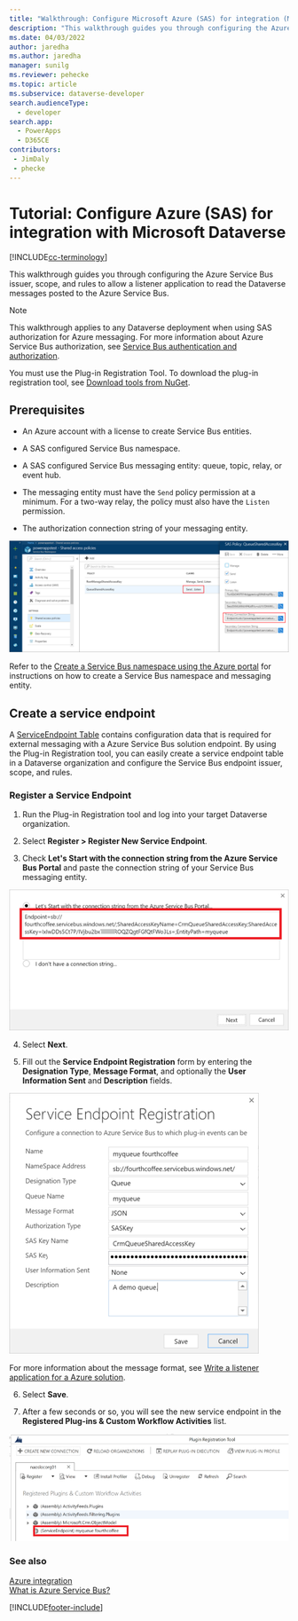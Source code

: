 ```yaml
---
title: "Walkthrough: Configure Microsoft Azure (SAS) for integration (Microsoft Dataverse) | Microsoft Docs"
description: "This walkthrough guides you through configuring the Azure Service Bus issuer, scope, and rules to allow a listener application to read the Microsoft Dataverse messages posted to the Azure Service Bus."
ms.date: 04/03/2022
author: jaredha
ms.author: jaredha
manager: sunilg
ms.reviewer: pehecke
ms.topic: article
ms.subservice: dataverse-developer
search.audienceType: 
  - developer
search.app: 
  - PowerApps
  - D365CE
contributors:
 - JimDaly
 - phecke
---
```


# Tutorial: Configure Azure (SAS) for integration with Microsoft Dataverse

[!INCLUDE[cc-terminology](includes/cc-terminology.md)]

This walkthrough guides you through configuring the Azure Service Bus issuer, scope, and rules to allow a listener application to read the Dataverse messages posted to the Azure Service Bus.  
  
> [!NOTE]
>  This walkthrough applies to any Dataverse deployment when using SAS authorization for Azure messaging. For more information about Azure Service Bus authorization, see [Service Bus authentication and authorization](/azure/service-bus-messaging/service-bus-authentication-and-authorization).  
>   
> You must use the Plug-in Registration Tool. To download the plug-in registration tool, see [Download tools from NuGet](download-tools-NuGet.md).
  
## Prerequisites  

<!-- tag:comment In Azure, there are messaging entities (not tables) -->
- An Azure account with a license to create Service Bus entities.
  
- A SAS configured Service Bus namespace.
  
- A SAS configured Service Bus messaging entity: queue, topic, relay, or event hub.
  
- The messaging entity must have the `Send` policy permission at a minimum. For a two-way relay, the policy must also have the `Listen` permission.  
- The authorization connection string of your messaging entity.
  
 ![Define the Azure policy permissions.](media/policy-permissions.png "Define the Azure policy permissions")  
  
 Refer to the [Create a Service Bus namespace using the Azure portal](/azure/service-bus-messaging/service-bus-create-namespace-portal) for instructions on how to create a Service Bus namespace and messaging entity.  
  
## Create a service endpoint

A [ServiceEndpoint Table](reference/entities/serviceendpoint.md) contains configuration data that is required for external messaging with a Azure Service Bus solution endpoint. By using the Plug-in Registration tool, you can easily create a service endpoint table in a Dataverse organization and configure the Service Bus endpoint issuer, scope, and rules.
  
### Register a Service Endpoint  
  
1. Run the Plug-in Registration tool and log into your target Dataverse organization.  
  
2. Select **Register > Register New Service Endpoint**.  
  
3. Check **Let's Start with the connection string from the Azure Service Bus Portal** and paste the connection string of your Service Bus messaging entity.  
  
 ![Provide authorization connection string.](media/sas-connection-string.PNG "Provide authorization connection string")  
  
4. Select **Next**.  
  
5. Fill out the **Service Endpoint Registration** form by entering the **Designation Type**, **Message Format**, and optionally the **User Information Sent** and **Description** fields.
  
 ![Service endpoint registration.](media/service-endpoint-registration.PNG "Service endpoint registration")  
  
   For more information about the message format, see [Write a listener application for a Azure solution](write-listener-application-azure-solution.md).  
  
6. Select **Save**.  
  
7. After a few seconds or so, you will see the new service endpoint in the **Registered Plug-ins & Custom Workflow Activities** list.  
  
 ![New service endpoint.](media/new-service-endpoint.PNG "New service endpoint")  
  
### See also

[Azure integration](azure-integration.md)<br />
[What is Azure Service Bus?](/azure/service-bus-messaging/service-bus-messaging-overview)


[!INCLUDE[footer-include](../../includes/footer-banner.md)]